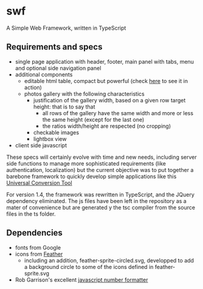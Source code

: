 # swf
A Simple Web Framework, written in TypeScript 

## Requirements and specs
- single page application with header, footer, main panel with tabs, menu and optional side navigation panel
- additional components
  - editable html table, compact but powerful (check [here](https://www.malagate.com/tools/uct/uct-main.html) to see it in action)
  - photos gallery with the following characteristics
    - justification of the gallery width, based on a given row target height: that is to say that 
      - all rows of the gallery have the same width and more or less the same height (except for the last one)
      - the ratios width/height are respected (no cropping)
    - checkable images
    - lightbox view
- client side javascript

These specs will certainly evolve with time and new needs, including server side functions to manage more sophisticated requirements (like authentication, localization) but the current objective was to put together a barebone framework to quickly develop simple applications like this [Universal Conversion Tool](https://www.malagate.com/tools/uct/uct-main.html)

For version 1.4, the framework was rewritten in TypeScript, and the JQuery dependency eliminated. The js files have been left in the repository as a mater of convenience but are generated y the tsc compiler from the source files in the ts folder.

## Dependencies
- fonts from Google
- icons from [Feather](https://feathericons.com/)
  - including an addition, feather-sprite-circled.svg, developped to add a background circle to some of the icons defined in feather-sprite.svg 
- Rob Garrison's excellent [javascript number formatter](https://github.com/Mottie/javascript-number-formatter)
